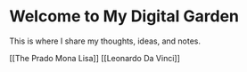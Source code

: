 # Welcome to My Digital Garden

This is where I share my thoughts, ideas, and notes.

[[The Prado Mona Lisa]]
[[Leonardo Da Vinci]]
